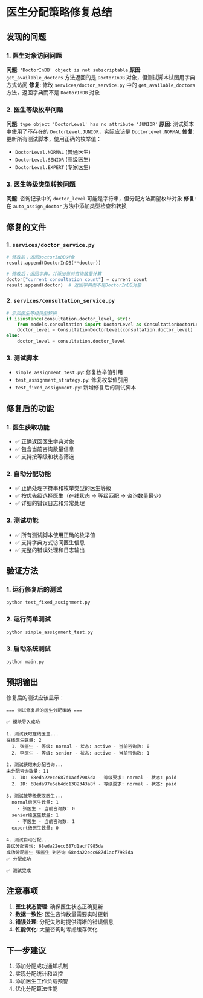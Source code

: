 # 医生分配策略修复总结

## 发现的问题

### 1. 医生对象访问问题
**问题**: `'DoctorInDB' object is not subscriptable`
**原因**: `get_available_doctors` 方法返回的是 `DoctorInDB` 对象，但测试脚本试图用字典方式访问
**修复**: 修改 `services/doctor_service.py` 中的 `get_available_doctors` 方法，返回字典而不是 `DoctorInDB` 对象

### 2. 医生等级枚举问题
**问题**: `type object 'DoctorLevel' has no attribute 'JUNIOR'`
**原因**: 测试脚本中使用了不存在的 `DoctorLevel.JUNIOR`，实际应该是 `DoctorLevel.NORMAL`
**修复**: 更新所有测试脚本，使用正确的枚举值：
- `DoctorLevel.NORMAL` (普通医生)
- `DoctorLevel.SENIOR` (高级医生)  
- `DoctorLevel.EXPERT` (专家医生)

### 3. 医生等级类型转换问题
**问题**: 咨询记录中的 `doctor_level` 可能是字符串，但分配方法期望枚举对象
**修复**: 在 `auto_assign_doctor` 方法中添加类型检查和转换

## 修复的文件

### 1. `services/doctor_service.py`
```python
# 修改前：返回DoctorInDB对象
result.append(DoctorInDB(**doctor))

# 修改后：返回字典，并添加当前咨询数量计算
doctor["current_consultation_count"] = current_count
result.append(doctor)  # 返回字典而不是DoctorInDB对象
```

### 2. `services/consultation_service.py`
```python
# 添加医生等级类型转换
if isinstance(consultation.doctor_level, str):
    from models.consultation import DoctorLevel as ConsultationDoctorLevel
    doctor_level = ConsultationDoctorLevel(consultation.doctor_level)
else:
    doctor_level = consultation.doctor_level
```

### 3. 测试脚本
- `simple_assignment_test.py`: 修复枚举值引用
- `test_assignment_strategy.py`: 修复枚举值引用
- `test_fixed_assignment.py`: 新增修复后的测试脚本

## 修复后的功能

### 1. 医生获取功能
- ✅ 正确返回医生字典对象
- ✅ 包含当前咨询数量信息
- ✅ 支持按等级和状态筛选

### 2. 自动分配功能
- ✅ 正确处理字符串和枚举类型的医生等级
- ✅ 按优先级选择医生（在线状态 → 等级匹配 → 咨询数量最少）
- ✅ 详细的错误日志和异常处理

### 3. 测试功能
- ✅ 所有测试脚本使用正确的枚举值
- ✅ 支持字典方式访问医生信息
- ✅ 完整的错误处理和日志输出

## 验证方法

### 1. 运行修复后的测试
```bash
python test_fixed_assignment.py
```

### 2. 运行简单测试
```bash
python simple_assignment_test.py
```

### 3. 启动系统测试
```bash
python main.py
```

## 预期输出

修复后的测试应该显示：
```
=== 测试修复后的医生分配策略 ===

✅ 模块导入成功

1. 测试获取在线医生...
在线医生数量: 2
  1. 张医生 - 等级: normal - 状态: active - 当前咨询数: 0
  2. 李医生 - 等级: senior - 状态: active - 当前咨询数: 1

2. 测试获取未分配咨询...
未分配咨询数量: 11
  1. ID: 68eda22ecc687d1acf7985da - 等级要求: normal - 状态: paid
  2. ID: 68eda97e6eb4dc1382343a8f - 等级要求: normal - 状态: paid

3. 测试按等级获取医生...
  normal级医生数量: 1
    - 张医生 - 当前咨询数: 0
  senior级医生数量: 1
    - 李医生 - 当前咨询数: 1
  expert级医生数量: 0

4. 测试自动分配...
尝试分配咨询: 68eda22ecc687d1acf7985da
成功分配医生 张医生 到咨询 68eda22ecc687d1acf7985da
✅ 分配成功

✅ 测试完成
```

## 注意事项

1. **医生状态管理**: 确保医生状态正确更新
2. **数据一致性**: 医生咨询数量需要实时更新
3. **错误处理**: 分配失败时提供清晰的错误信息
4. **性能优化**: 大量咨询时考虑缓存优化

## 下一步建议

1. 添加分配成功通知机制
2. 实现分配统计和监控
3. 添加医生工作负载预警
4. 优化分配算法性能
